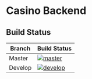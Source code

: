 # Casino Backend

## Build Status

Branch|Build Status
---|---
Master|[![master](https://travis-ci.org/DaoCasino/casino-backend?branch=master)](https://travis-ci.org/DaoCasino/casino-backend)
Develop|[![develop](https://travis-ci.org/DaoCasino/casino-backend?branch=develop)](https://travis-ci.org/DaoCasino/casino-backend)

